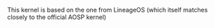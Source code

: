 This kernel is based on the one from LineageOS (which itself matches closely to the official AOSP kernel)